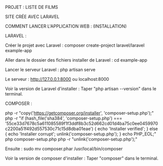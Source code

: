 
PROJET : LISTE DE FILMS

SITE CRÉE AVEC LARAVEL

COMMENT LANCER L'APPLICATION WEB : (INSTALLATION)

LARAVEL :

Créer le projet avec Laravel : composer create-project laravel/laravel example-app

Aller dans le dossier des fichiers installer de Laravel : cd example-app

Lancer le serveur Laravel : php artisan serve

Le serveur : http://127.0.0.1:8000 ou localhost:8000

Voir la version de Laravel d'installer : Taper "php artisan --version" dans le terminal.

COMPOSER :

php -r "copy('https://getcomposer.org/installer', 'composer-setup.php');" php -r "if (hash_file('sha384', 'composer-setup.php') === '55ce33d7678c5a611085589f1f3ddf8b3c52d662cd01d4ba75c0ee0459970c2200a51f492d557530c71c15d8dba01eae') { echo 'Installer verified'; } else { echo 'Installer corrupt'; unlink('composer-setup.php'); } echo PHP_EOL;" php composer-setup.php php -r "unlink('composer-setup.php');"

Ensuite : sudo mv composer.phar /usr/local/bin/composer

Voir la version de composer d'installer : Taper "composer" dans le terminal.
